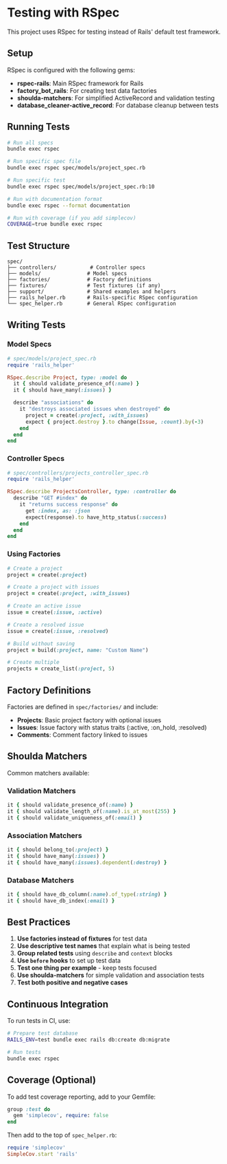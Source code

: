 # Testing with RSpec

This project uses RSpec for testing instead of Rails' default test framework.

## Setup

RSpec is configured with the following gems:

- **rspec-rails**: Main RSpec framework for Rails
- **factory_bot_rails**: For creating test data factories
- **shoulda-matchers**: For simplified ActiveRecord and validation testing
- **database_cleaner-active_record**: For database cleanup between tests

## Running Tests

```bash
# Run all specs
bundle exec rspec

# Run specific spec file
bundle exec rspec spec/models/project_spec.rb

# Run specific test
bundle exec rspec spec/models/project_spec.rb:10

# Run with documentation format
bundle exec rspec --format documentation

# Run with coverage (if you add simplecov)
COVERAGE=true bundle exec rspec
```

## Test Structure

```
spec/
├── controllers/           # Controller specs
├── models/               # Model specs
├── factories/            # Factory definitions
├── fixtures/             # Test fixtures (if any)
├── support/              # Shared examples and helpers
├── rails_helper.rb       # Rails-specific RSpec configuration
└── spec_helper.rb        # General RSpec configuration
```

## Writing Tests

### Model Specs

```ruby
# spec/models/project_spec.rb
require 'rails_helper'

RSpec.describe Project, type: :model do
  it { should validate_presence_of(:name) }
  it { should have_many(:issues) }

  describe "associations" do
    it "destroys associated issues when destroyed" do
      project = create(:project, :with_issues)
      expect { project.destroy }.to change(Issue, :count).by(-3)
    end
  end
end
```

### Controller Specs

```ruby
# spec/controllers/projects_controller_spec.rb
require 'rails_helper'

RSpec.describe ProjectsController, type: :controller do
  describe "GET #index" do
    it "returns success response" do
      get :index, as: :json
      expect(response).to have_http_status(:success)
    end
  end
end
```

### Using Factories

```ruby
# Create a project
project = create(:project)

# Create a project with issues
project = create(:project, :with_issues)

# Create an active issue
issue = create(:issue, :active)

# Create a resolved issue
issue = create(:issue, :resolved)

# Build without saving
project = build(:project, name: "Custom Name")

# Create multiple
projects = create_list(:project, 5)
```

## Factory Definitions

Factories are defined in `spec/factories/` and include:

- **Projects**: Basic project factory with optional issues
- **Issues**: Issue factory with status traits (:active, :on_hold, :resolved)
- **Comments**: Comment factory linked to issues

## Shoulda Matchers

Common matchers available:

### Validation Matchers

```ruby
it { should validate_presence_of(:name) }
it { should validate_length_of(:name).is_at_most(255) }
it { should validate_uniqueness_of(:email) }
```

### Association Matchers

```ruby
it { should belong_to(:project) }
it { should have_many(:issues) }
it { should have_many(:issues).dependent(:destroy) }
```

### Database Matchers

```ruby
it { should have_db_column(:name).of_type(:string) }
it { should have_db_index(:email) }
```

## Best Practices

1. **Use factories instead of fixtures** for test data
2. **Use descriptive test names** that explain what is being tested
3. **Group related tests** using `describe` and `context` blocks
4. **Use `before` hooks** to set up test data
5. **Test one thing per example** - keep tests focused
6. **Use shoulda-matchers** for simple validation and association tests
7. **Test both positive and negative cases**

## Continuous Integration

To run tests in CI, use:

```bash
# Prepare test database
RAILS_ENV=test bundle exec rails db:create db:migrate

# Run tests
bundle exec rspec
```

## Coverage (Optional)

To add test coverage reporting, add to your Gemfile:

```ruby
group :test do
  gem 'simplecov', require: false
end
```

Then add to the top of `spec_helper.rb`:

```ruby
require 'simplecov'
SimpleCov.start 'rails'
```
